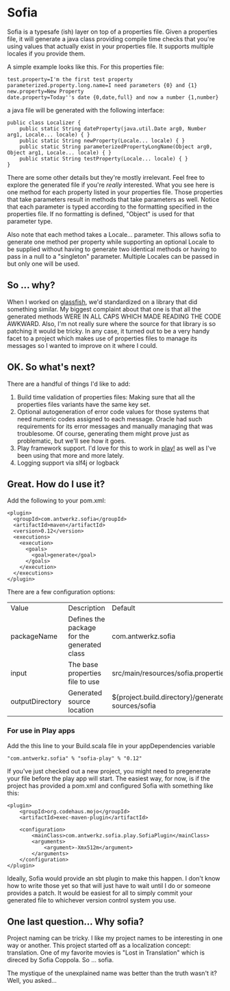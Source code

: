 Sofia
=====

Sofia is a typesafe (ish) layer on top of a properties file.  Given a properties file, it will generate a java class
providing compile time checks that you're using values that actually exist in your properties file.  It supports multiple
locales if you provide them.

A simple example looks like this.  For this properties file:

    test.property=I'm the first test property
    parameterized.property.long.name=I need parameters {0} and {1}
    new.property=New Property
    date.property=Today''s date {0,date,full} and now a number {1,number}

a java file will be generated with the following interface:

    public class Localizer {
        public static String dateProperty(java.util.Date arg0, Number arg1, Locale... locale) { }
        public static String newProperty(Locale... locale) { }
        public static String parameterizedPropertyLongName(Object arg0, Object arg1, Locale... locale) { }
        public static String testProperty(Locale... locale) { }
    }

There are some other details but they're mostly irrelevant.  Feel free to explore the generated file if you're
*really* interested.  What you see here is one method for each property listed in your properties file.  Those properties
that take parameters result in methods that take parameters as well.  Notice that each parameter is typed according to
the formatting specified in the properties file.  If no formatting is defined, "Object" is used for that parameter type.

Also note that each method takes a Locale... parameter.  This allows sofia to generate one method per property while
supporting an optional Locale to be supplied without having to generate two identical methods or having to pass in a null
to a "singleton" parameter.  Multiple Locales can be passed in but only one will be used.

So ... why?
-----------

When I worked on [glassfish](http://glassfish.java.net), we'd standardized on a library that did something similar. My
biggest complaint about that one is that all the generated methods WERE IN ALL CAPS WHICH MADE READING THE CODE AWKWARD.
Also, I'm not really sure where the source for that library is so patching it would be tricky.  In any case, it turned out
to be a very handy facet to a project which makes use of properties files to manage its messages so I wanted to
improve on it where I could.

OK.  So what's next?
--------------------

There are a handful of things I'd like to add:

1.  Build time validation of properties files:  Making sure that all the properties files variants have the same key set.
1.  Optional autogeneration of error code values for those systems that need numeric codes assigned to each message.
Oracle had such requirements for its error messages and manually managing that was troublesome.  Of course, generating
them might prove just as problematic, but we'll see how it goes.
1.  Play framework support.  I'd love for this to work in [play!](http://playframework.org) as well as I've been using that
more and more lately.
1.  Logging support via slf4j or logback

Great.  How do I use it?
-----

Add the following to your pom.xml:

    <plugin>
      <groupId>com.antwerkz.sofia</groupId>
      <artifactId>maven</artifactId>
      <version>0.12</version>
      <executions>
        <execution>
          <goals>
            <goal>generate</goal>
          </goals>
        </execution>
      </executions>
    </plugin>

There are a few configuration options:

<table>
    <tr><td>Value</td><td>Description</td><td>Default</td></tr>
    <tr><td>packageName</td><td>Defines the package for the generated class</td><td>com.antwerkz.sofia</td></tr>
    <tr><td>input</td><td>The base properties file to use</td><td>src/main/resources/sofia.properties</td></tr>
    <tr><td>outputDirectory</td><td>Generated source location</td><td>${project.build.directory}/generated-sources/sofia</td></tr>
</table>

### For use in Play apps

Add the this line to your Build.scala file in your appDependencies variable

    "com.antwerkz.sofia" % "sofia-play" % "0.12"

If you've just checked out a new project, you might need to pregenerate your file before the play app
will start.  The easiest way, for now, is if the project has provided a pom.xml and configured Sofia
with something like this:

    <plugin>
        <groupId>org.codehaus.mojo</groupId>
        <artifactId>exec-maven-plugin</artifactId>

        <configuration>
            <mainClass>com.antwerkz.sofia.play.SofiaPlugin</mainClass>
            <arguments>
                <argument>-Xmx512m</argument>
            </arguments>
        </configuration>
    </plugin>

Ideally, Sofia would provide an sbt plugin to make this happen.  I don't know how to write those yet so
that will just have to wait until I do or someone provides a patch.</hint>  It would be easiest for all
to simply commit your generated file to whichever version control system you use.

One last question...  Why sofia?
-----

Project naming can be tricky.  I like my project names to be interesting in one way or another.  This project started
off as a localization concept:  translation.  One of my favorite movies is "Lost in Translation" which is direced by
Sofia Coppola.  So ... sofia.

The mystique of the unexplained name was better than the truth wasn't it?  Well, you asked...

